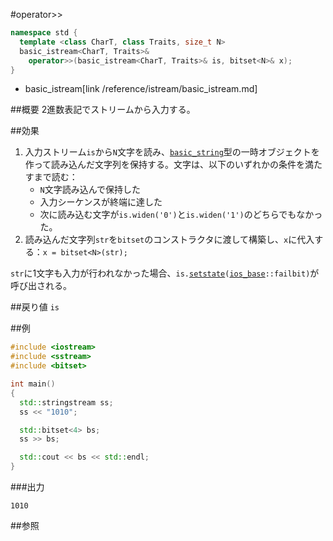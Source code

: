 #operator>>
```cpp
namespace std {
  template <class CharT, class Traits, size_t N>
  basic_istream<CharT, Traits>&
    operator>>(basic_istream<CharT, Traits>& is, bitset<N>& x);
}
```
* basic_istream[link /reference/istream/basic_istream.md]

##概要
2進数表記でストリームから入力する。


##効果
1. 入力ストリーム`is`から`N`文字を読み、[`basic_string`](/reference/string/basic_string.md)型の一時オブジェクトを作って読み込んだ文字列を保持する。文字は、以下のいずれかの条件を満たすまで読む：
	- `N`文字読み込んで保持した
	- 入力シーケンスが終端に達した
	- 次に読み込む文字が`is.widen('0')`と`is.widen('1')`のどちらでもなかった。
2. 読み込んだ文字列`str`を`bitset`のコンストラクタに渡して構築し、`x`に代入する：`x = bitset<N>(str);`

`str`に1文字も入力が行われなかった場合、`is.`[`setstate`](/reference/ios/basic_ios/setstate.md)`(`[`ios_base`](/reference/ios/ios_base.md)`::failbit)`が呼び出される。

##戻り値
`is`


##例
```cpp
#include <iostream>
#include <sstream>
#include <bitset>

int main()
{
  std::stringstream ss;
  ss << "1010";

  std::bitset<4> bs;
  ss >> bs;

  std::cout << bs << std::endl;
}
```

###出力
```
1010
```


##参照

